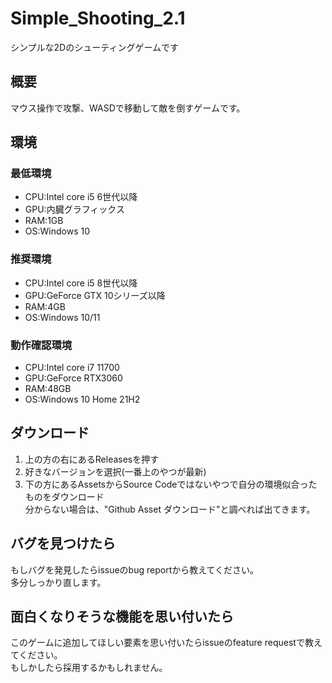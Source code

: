 # Simple_Shooting_2.1
 シンプルな2Dのシューティングゲームです
## 概要
マウス操作で攻撃、WASDで移動して敵を倒すゲームです。
## 環境
### 最低環境
- CPU:Intel core i5 6世代以降
- GPU:内臓グラフィックス
- RAM:1GB
- OS:Windows 10
### 推奨環境
- CPU:Intel core i5 8世代以降
- GPU:GeForce GTX 10シリーズ以降
- RAM:4GB
- OS:Windows 10/11
### 動作確認環境
- CPU:Intel core i7 11700
- GPU:GeForce RTX3060
- RAM:48GB
- OS:Windows 10 Home 21H2
## ダウンロード
1. 上の方の右にあるReleasesを押す
2. 好きなバージョンを選択(一番上のやつが最新)
3. 下の方にあるAssetsからSource Codeではないやつで自分の環境似合ったものをダウンロード
<br>分からない場合は、"Github Asset ダウンロード"と調べれば出てきます。
## バグを見つけたら
もしバグを発見したらissueのbug reportから教えてください。
<br>多分しっかり直します。
## 面白くなりそうな機能を思い付いたら
このゲームに追加してほしい要素を思い付いたらissueのfeature requestで教えてください。
<br>もしかしたら採用するかもしれません。